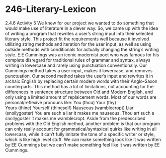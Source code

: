 # 246-Literary-Lexicon
2.4.6 Activity 5
We knew for our project we wanted to do something that would make use of literature in a clever way. So, we came up with the idea of writing a program that rewrites a user’s string input into their selected literary style. This project fit the requirements well because it involved utilizing string methods and iteration for the user input, as well as using outside methods with conditionals for actually changing the string’s writing style. 
E.E Cummings was an iconic modernist poet who was famous for his complete disregard for traditional rules of grammar and syntax, always writing in lowercase and rarely using punctuation conventionally. Our Cummings method takes a user input, makes it lowercase, and removes punctuation. 
Our second method takes the user’s input and rewrites it in archaic English by replacing certain modern words with their Anglo-Saxon counterparts. This method has a lot of limitations, not accounting for the differences in sentence structure between Old and Modern English, and only using a limited amount of replalcement words. Most of our words are personal/reflexive pronouns like:
You (thou)
Your (thy)                 
Yours (thine)
Yourself (thineself) 
Nauseous (wamblecropt)
Liar (snollygoster)
You are such a liar it makes me nauseous. Thou art such a snollygoster it makes me wamblecropt. 
Aside from the predescribed problems with the Old English method, another problem is that our program can only really account for grammatical/syntaxical quirks like writing in all lowercase, while it can’t fully imitate the tone of a specific writer or style, which is like high level stuff. We can make something look like it was written by EE Cummings but we can’t make something feel like it was written by EE Cummings. 
